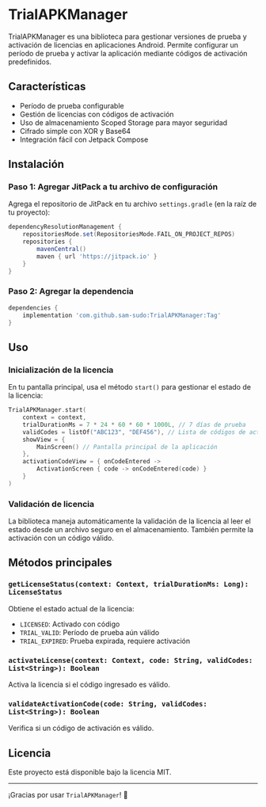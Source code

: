 # TrialAPKManager

TrialAPKManager es una biblioteca para gestionar versiones de prueba y activación de licencias en aplicaciones Android. Permite configurar un período de prueba y activar la aplicación mediante códigos de activación predefinidos.

## Características

- Período de prueba configurable
- Gestión de licencias con códigos de activación
- Uso de almacenamiento Scoped Storage para mayor seguridad
- Cifrado simple con XOR y Base64
- Integración fácil con Jetpack Compose

## Instalación

### Paso 1: Agregar JitPack a tu archivo de configuración

Agrega el repositorio de JitPack en tu archivo `settings.gradle` (en la raíz de tu proyecto):

```gradle
dependencyResolutionManagement {
    repositoriesMode.set(RepositoriesMode.FAIL_ON_PROJECT_REPOS)
    repositories {
        mavenCentral()
        maven { url 'https://jitpack.io' }
    }
}
```

### Paso 2: Agregar la dependencia

```gradle
dependencies {
    implementation 'com.github.sam-sudo:TrialAPKManager:Tag'
}
```

## Uso

### Inicialización de la licencia

En tu pantalla principal, usa el método `start()` para gestionar el estado de la licencia:

```kotlin
TrialAPKManager.start(
    context = context,
    trialDurationMs = 7 * 24 * 60 * 60 * 1000L, // 7 días de prueba
    validCodes = listOf("ABC123", "DEF456"), // Lista de códigos de activación válidos
    showView = {
        MainScreen() // Pantalla principal de la aplicación
    },
    activationCodeView = { onCodeEntered ->
        ActivationScreen { code -> onCodeEntered(code) }
    }
)
```

### Validación de licencia

La biblioteca maneja automáticamente la validación de la licencia al leer el estado desde un archivo seguro en el almacenamiento. También permite la activación con un código válido.

## Métodos principales

### `getLicenseStatus(context: Context, trialDurationMs: Long): LicenseStatus`

Obtiene el estado actual de la licencia:

- `LICENSED`: Activado con código
- `TRIAL_VALID`: Período de prueba aún válido
- `TRIAL_EXPIRED`: Prueba expirada, requiere activación

### `activateLicense(context: Context, code: String, validCodes: List<String>): Boolean`

Activa la licencia si el código ingresado es válido.

### `validateActivationCode(code: String, validCodes: List<String>): Boolean`

Verifica si un código de activación es válido.

## Licencia

Este proyecto está disponible bajo la licencia MIT.

---

¡Gracias por usar `TrialAPKManager`! 🎉



